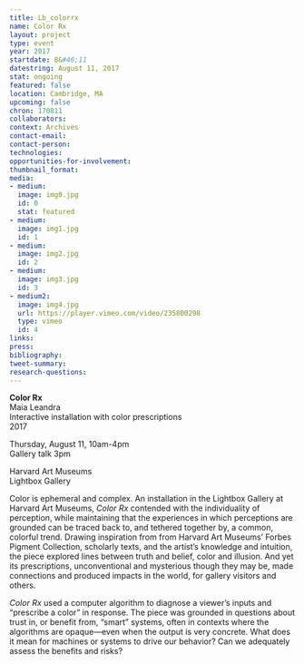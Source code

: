 ```yaml
---
title: Lb_colorrx
name: Color Rx
layout: project
type: event
year: 2017
startdate: 8&#46;11
datestring: August 11, 2017
stat: ongoing
featured: false
location: Cambridge, MA
upcoming: false
chron: 170811
collaborators: 
context: Archives
contact-email: 
contact-person: 
technologies: 
opportunities-for-involvement: 
thumbnail_format: 
media:
- medium: 
  image: img0.jpg
  id: 0
  stat: featured
- medium: 
  image: img1.jpg
  id: 1
- medium: 
  image: img2.jpg
  id: 2
- medium: 
  image: img3.jpg
  id: 3
- medium2: 
  image: img4.jpg
  url: https://player.vimeo.com/video/235800298
  type: vimeo
  id: 4
links: 
press: 
bibliography: 
tweet-summary: 
research-questions: 
---
```


**Color Rx**
<br />Maia Leandra
<br />Interactive installation with color prescriptions
<br />2017

Thursday, August 11, 10am-4pm
<br />Gallery talk 3pm

Harvard Art Museums
<br />Lightbox Gallery

Color is ephemeral and complex. An installation in the Lightbox Gallery at Harvard Art Museums, <em>Color Rx</em> contended with the individuality of perception, while maintaining that the experiences in which perceptions are grounded can be traced back to, and tethered together by, a common, colorful trend. Drawing inspiration from from Harvard Art Museums’ Forbes Pigment Collection, scholarly texts, and the artist’s knowledge and intuition, the piece explored lines between truth and belief, color and illusion. And yet its prescriptions, unconventional and mysterious though they may be, made connections and produced impacts in the world, for gallery visitors and others.

<em>Color Rx</em> used a computer algorithm to diagnose a viewer’s inputs and “prescribe a color” in response. The piece was grounded in questions about trust in, or benefit from, “smart” systems, often in contexts where the algorithms are opaque—even when the output is very concrete. What does it mean for machines or systems to drive our behavior? Can we adequately assess the benefits and risks?  
